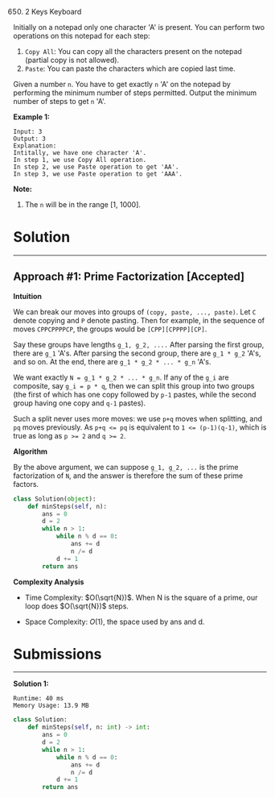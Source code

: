 650. 2 Keys Keyboard

Initially on a notepad only one character 'A' is present. You can perform two operations on this notepad for each step:

1. `Copy All`: You can copy all the characters present on the notepad (partial copy is not allowed).
1. `Paste`: You can paste the characters which are copied last time.
 

Given a number `n`. You have to get exactly `n` 'A' on the notepad by performing the minimum number of steps permitted. Output the minimum number of steps to get `n` 'A'.

**Example 1:**
```
Input: 3
Output: 3
Explanation:
Intitally, we have one character 'A'.
In step 1, we use Copy All operation.
In step 2, we use Paste operation to get 'AA'.
In step 3, we use Paste operation to get 'AAA'.
```

**Note:**

1. The `n` will be in the range [1, 1000].

# Solution
---
## Approach #1: Prime Factorization [Accepted]
**Intuition**

We can break our moves into groups of `(copy, paste, ..., paste)`. Let `C` denote copying and `P` denote pasting. Then for example, in the sequence of moves `CPPCPPPPCP`, the groups would be `[CPP][CPPPP][CP]`.

Say these groups have lengths `g_1, g_2, ....` After parsing the first group, there are `g_1` 'A's. After parsing the second group, there are `g_1 * g_2` 'A's, and so on. At the end, there are `g_1 * g_2 * ... * g_n` 'A's.

We want exactly `N = g_1 * g_2 * ... * g_n`. If any of the `g_i` are composite, say `g_i = p * q`, then we can split this group into two groups (the first of which has one copy followed by `p-1` pastes, while the second group having one copy and `q-1` pastes).

Such a split never uses more moves: we use `p+q` moves when splitting, and `pq` moves previously. As `p+q <= pq` is equivalent to `1 <= (p-1)(q-1)`, which is true as long as `p >= 2` and `q >= 2`.

**Algorithm**

By the above argument, we can suppose `g_1, g_2, ...` is the prime factorization of `N`, and the answer is therefore the sum of these prime factors.

```python
class Solution(object):
    def minSteps(self, n):
        ans = 0
        d = 2
        while n > 1:
            while n % d == 0:
                ans += d
                n /= d
            d += 1
        return ans
```

**Complexity Analysis**

* Time Complexity: $O(\sqrt{N})$. When N is the square of a prime, our loop does $O(\sqrt{N})$ steps.

* Space Complexity: $O(1)$, the space used by ans and d.

# Submissions
---
**Solution 1:**
```
Runtime: 40 ms
Memory Usage: 13.9 MB
```
```python
class Solution:
    def minSteps(self, n: int) -> int:
        ans = 0
        d = 2
        while n > 1:
            while n % d == 0:
                ans += d
                n /= d
            d += 1
        return ans
```